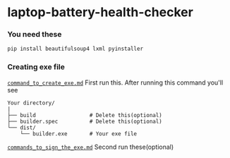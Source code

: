 # laptop-battery-health-checker
### You need these
~~~powershell
pip install beautifulsoup4 lxml pyinstaller
~~~

### Creating exe file

[`command_to_create_exe.md`](command_to_create_exe.md) First run this.
After running this command you'll see
```
Your directory/
|
├── build                 # Delete this(optional)
├── builder.spec          # Delete this(optional)
└── dist/
    └── builder.exe       # Your exe file
```

[`commands_to_sign_the_exe.md`](commands_to_sign_the_exe.md) Second run these(optional)

